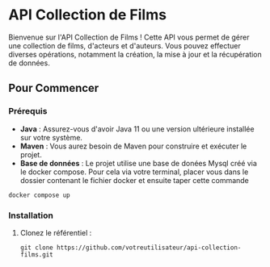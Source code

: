 # API Collection de Films

Bienvenue sur l'API Collection de Films ! Cette API vous permet de gérer une collection de films, d'acteurs et d'auteurs. Vous pouvez effectuer diverses opérations, notamment la création, la mise à jour et la récupération de données.

## Pour Commencer

### Prérequis

- **Java** : Assurez-vous d'avoir Java 11 ou une version ultérieure installée sur votre système.
- **Maven** : Vous aurez besoin de Maven pour construire et exécuter le projet.
- **Base de données** : Le projet utilise une base de donées Mysql créé via le docker compose. Pour cela via votre terminal, placer vous dans le dossier contenant le fichier docker et ensuite taper cette commande
```shell
docker compose up
```

### Installation

1. Clonez le référentiel :

   ```shell
   git clone https://github.com/votreutilisateur/api-collection-films.git
